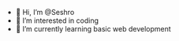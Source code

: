 - 👋 Hi, I’m @Seshro
- 👀 I’m interested in coding
- 🌱 I’m currently learning basic web development

<!---
Seshro/Seshro is a ✨ special ✨ repository because its `README.md` (this file) appears on your GitHub profile.
You can click the Preview link to take a look at your changes.
--->
